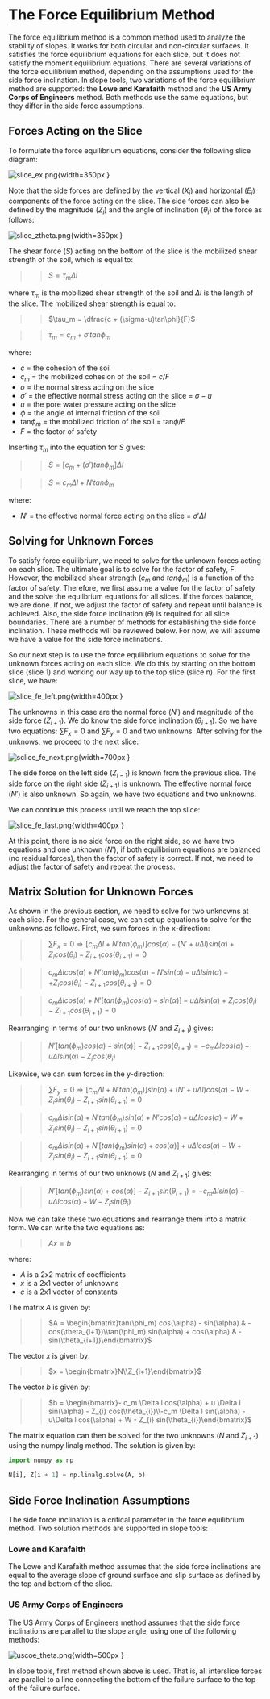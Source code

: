 # The Force Equilibrium Method

The force equilibrium method is a common method used to analyze the stability of slopes. It works for both circular 
and non-circular surfaces. It satisfies the force equilibrium equations for each slice, but it does not satisfy the 
moment equilibrium equations. There are several variations of the force equilibrium method, depending on the 
assumptions used for the side force inclination. In slope tools, two variations of the force equilibrium method are 
supported: the **Lowe and 
Karafaith** method and the **US Army Corps of Engineers** method. Both methods use the same equations, but they differ in 
the side force assumptions.

## Forces Acting on the Slice

To formulate the force equilibrium equations, consider the following slice diagram:

![slice_ex.png](images/slice_ex.png){width=350px }

Note that the side forces are defined by the vertical ($X_i$) and horizontal ($E_i$) components of the force acting on 
the slice. The side forces can also be defined by the magnitude ($Z_i$) and the angle of inclination ($\theta_i$) of 
the force as follows:

![slice_ztheta.png](images/slice_ztheta.png){width=350px }

The shear force ($S$) acting on the bottom of the slice is the mobilized shear strength of the soil, which is equal to:

>>$S = \tau_m  \Delta l$

where $\tau_m$ is the mobilized shear strength of the soil and $\Delta l$ is the length of the slice. The mobilized shear strength is equal to:

>>$\tau_m = \dfrac{c + (\sigma-u)tan\phi}{F}$
 
>>$\tau_m = c_m + \sigma' tan\phi_m$

where:

- $c$ = the cohesion of the soil
- $c_m$ = the mobilized cohesion of the soil = $c/F$
- $\sigma$ = the normal stress acting on the slice
- $\sigma'$ = the effective normal stress acting on the slice = $\sigma - u$
- $u$ = the pore water pressure acting on the slice
- $\phi$ = the angle of internal friction of the soil
- tan$\phi_m$ = the mobilized friction of the soil = tan$\phi/F$
- $F$ = the factor of safety

Inserting $\tau_m$ into the equation for $S$ gives:

>>$S = \left[c_m + (\sigma')  tan\phi_m\right]  \Delta l$

>>$S = c_m  \Delta l + N'  tan\phi_m$

where:

- $N'$ = the effective normal force acting on the slice = $\sigma'  \Delta l$

## Solving for Unknown Forces

To satisfy force equilibrium, we need to solve for the unknown forces acting on each slice. The ultimate goal is to solve for the factor of safety, F. However, the mobilized shear strength ($c_m$ and $tan \phi_m$) is a function of the factor of safety. Therefore, we first assume a value for the factor of safety and the solve the equilbrium equations for all slices. If the forces balance, we are done. If not, we adjust the factor of safety and repeat until balance is achieved. Also, the side force inclination ($\theta$) is required for all slice boundaries. There are a number of methods for 
establishing the side force inclination. These methods will be reviewed below. For now, we will assume we have a value for the side force inclinations.

So our next step is to use the force equilibrium equations to solve for the unknown forces acting on each slice. We do this by starting on the bottom slice (slice 1) and working our way up to the top slice (slice n). For the first slice, we have:

![slice_fe_left.png](images/slice_fe_left.png){width=400px }


The unknowns in this case are the normal force ($N'$) and magnitude of the side force ($Z_{i+1}$). We do know the side 
force inclination ($\theta_{i+1}$). So we have two equations: $\sum F_x = 0$ and $\sum F_y = 0$ and two unknowns. After 
solving for the unknows, we proceed to the next slice:

![sclice_fe_next.png](images/sclice_fe_next.png){width=700px }

The side force on the left side ($Z_{i-1}$) is known from the previous slice. The side force on the right side ($Z_
{i+1}$) is unknown. The effective normal force ($N'$) is also unknown. So again, we have two equations and two unknowns. 

We can continue this process until we reach the top slice:

![slice_fe_last.png](images/slice_fe_last.png){width=400px }

At this point, there is no side force on the right side, so we have two equations and one unknown ($N'$), if both 
equilibrium equations are balanced (no residual forces), then the factor of safety is correct. If not, we need to adjust the factor of safety and repeat the process.

## Matrix Solution for Unknown Forces

As shown in the previous section, we need to solve for two unknowns at each slice. For the general case, we can set up equations to solve for the unknowns as follows. First, we sum forces in the x-direction:

>>$\sum F_x = 0 \Rightarrow \left[c_m \Delta l + N'  tan(\phi_m)\right]  cos(\alpha) - (N' + u \Delta l)  sin(\alpha) + Z_{i}
>   cos(\theta_i) - Z_{i+1}  cos(\theta_{i+1}) = 0$

>>$c_m \Delta l   cos(\alpha) + N'  tan(\phi_m)  cos(\alpha) - N'  sin(\alpha) - u \Delta l  sin(\alpha) - + Z_{i}  cos
> (\theta_{i}) - Z_
> {i+1}  cos(\theta_{i+1}) = 0$

>>$c_m \Delta l   cos(\alpha) + N' \left[tan(\phi_m) cos(\alpha) - sin(\alpha)\right] - u \Delta l sin(\alpha) + Z_{i}
>  cos
> (\theta_{i}) - Z_{i+1} cos(\theta_{i+1}) = 0$

Rearranging in terms of our two unknows ($N'$ and $Z_{i+1}$) gives:

>>$N' \left[tan(\phi_m) cos(\alpha) - sin(\alpha)\right] - Z_{i+1} cos(\theta_{i+1}) = - c_m \Delta l  cos(\alpha) + u 
> \Delta l sin(\alpha) - Z_{i} cos(\theta_i)$

Likewise, we can sum forces in the y-direction:

>>$\sum F_y = 0 \Rightarrow \left[c_m \Delta l + N' tan(\phi_m)\right] sin(\alpha) + (N' + u \Delta l) cos(\alpha) - 
> W + Z_{i} sin(\theta_{i}) - Z_{i+1} sin(\theta_{i+1}) = 0$

>>$c_m \Delta l  sin(\alpha) + N' tan(\phi_m) sin(\alpha) + N' cos(\alpha) + u \Delta l cos(\alpha) - W + Z_{i} sin
> (\theta_{i}) - 
> Z_{i+1} sin(\theta_{i+1}) = 0$

>>$c_m \Delta l  sin(\alpha) + N' \left[tan(\phi_m) sin(\alpha) +  cos(\alpha)\right] + u \Delta l cos(\alpha) - W + 
> Z_{i} sin
> (\theta_{i}) - Z_{i+1} sin(\theta_{i+1}) = 0$

Rearranging in terms of our two unknows ($N$ and $Z_{i+1}$) gives:

>>$N' \left[tan(\phi_m) sin(\alpha) + cos(\alpha)\right] - Z_{i+1} sin(\theta_{i+1}) = -c_m \Delta l  sin(\alpha) - u\Delta l cos(\alpha) + W - Z_{i} sin(\theta_{i})$

Now we can take these two equations and rearrange them into a matrix form. We can write the two equations as:

>>$Ax = b$

where:

- $A$ is a 2x2 matrix of coefficients
- $x$ is a 2x1 vector of unknowns
- $c$ is a 2x1 vector of constants

The matrix $A$ is given by:

>>$A = \begin{bmatrix}tan(\phi_m) cos(\alpha) - sin(\alpha) & -cos(\theta_{i+1})\\tan(\phi_m) sin(\alpha) + cos(\alpha) & -sin(\theta_{i+1})\end{bmatrix}$

The vector $x$ is given by:

>>$x = \begin{bmatrix}N\\Z_{i+1}\end{bmatrix}$

The vector $b$ is given by:

>>$b = \begin{bmatrix}- c_m \Delta l  cos(\alpha) + u \Delta l sin(\alpha) - Z_{i} cos(\theta_{i})\\-c_m \Delta l  sin(\alpha) - u\Delta l cos(\alpha) + W - Z_{i} sin(\theta_{i})\end{bmatrix}$

The matrix equation can then be solved for the two unknowns
($N$ and $Z_{i+1}$) using the numpy linalg method. The solution is given by:

```python
import numpy as np

N[i], Z[i + 1] = np.linalg.solve(A, b)
```

## Side Force Inclination Assumptions

The side force inclination is a critical parameter in the force equilibrium method. Two solution methods are 
supported in slope tools:

### Lowe and Karafaith

The Lowe and Karafaith method assumes that the side force inclinations are equal to the average slope of ground 
surface and slip surface as defined by the top and bottom of the slice. 

### US Army Corps of Engineers

The US Army Corps of Engineers method assumes that the side force inclinations are parallel to the slope angle, 
using one of the following methods:

![uscoe_theta.png](images/uscoe_theta.png){width=500px }

In slope tools, first method shown above is used. That is, all interslice forces are parallel to a line connecting the 
bottom of the failure surface to the top of the failure surface. 